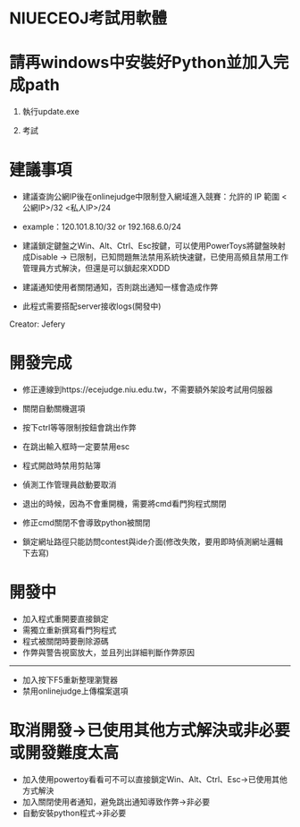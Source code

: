 # NIUECEOJ考試用軟體

# 請再windows中安裝好Python並加入完成path


1. 執行update.exe

2. 考試

# 建議事項
- 建議查詢公網IP後在onlinejudge中限制登入網域進入競賽：允許的 IP 範圍 <公網IP>/32 <私人IP>/24
- example：120.101.8.10/32 or 192.168.6.0/24

- 建議鎖定鍵盤之Win、Alt、Ctrl、Esc按鍵，可以使用PowerToys將鍵盤映射成Disable -> 已限制，已知問題無法禁用系統快速鍵，已使用高頻且禁用工作管理員方式解決，但還是可以鎖起來XDDD

- 建議通知使用者關閉通知，否則跳出通知一樣會造成作弊

- 此程式需要搭配server接收logs(開發中)



Creator: Jefery

# 開發完成

- 修正連線到https://ecejudge.niu.edu.tw，不需要額外架設考試用伺服器
- 關閉自動關機選項
- 按下ctrl等等限制按鈕會跳出作弊
- 在跳出輸入框時一定要禁用esc
- 程式開啟時禁用剪貼簿
- 偵測工作管理員啟動要取消
- 退出的時候，因為不會重開機，需要將cmd看門狗程式關閉
- 修正cmd關閉不會導致python被關閉

- 鎖定網址路徑只能訪問contest與ide介面(修改失敗，要用即時偵測網址邏輯下去寫)


# 開發中

- 加入程式重開要直接鎖定
- 需獨立重新撰寫看門狗程式
- 程式被關閉時要刪除源碼
- 作弊與警告視窗放大，並且列出詳細判斷作弊原因
-----------------------------------
- 加入按下F5重新整理瀏覽器
- 禁用onlinejudge上傳檔案選項

# 取消開發->已使用其他方式解決或非必要或開發難度太高
- 加入使用powertoy看看可不可以直接鎖定Win、Alt、Ctrl、Esc->已使用其他方式解決
- 加入關閉使用者通知，避免跳出通知導致作弊->非必要
- 自動安裝python程式->非必要